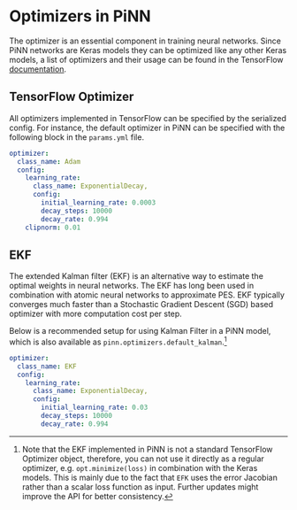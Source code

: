 # Optimizers in PiNN

The optimizer is an essential component in training neural networks. Since PiNN
networks are Keras models they can be optimized like any other Keras models, a
list of optimizers and their usage can be found in the TensorFlow
[documentation](https://www.tensorflow.org/api_docs/python/tf/keras/optimizers).

## TensorFlow Optimizer

All optimizers implemented in TensorFlow can be specified by the serialized
config. For instance, the default optimizer in PiNN can be specified with the
following block in the `params.yml` file.

```yaml
optimizer:
  class_name: Adam
  config:
    learning_rate:
      class_name: ExponentialDecay,
      config:
        initial_learning_rate: 0.0003
        decay_steps: 10000
        decay_rate: 0.994
    clipnorm: 0.01
```


## EKF

The extended Kalman filter (EKF) is an alternative way to estimate the optimal
weights in neural networks. The EKF has long been used in combination with
atomic neural networks to approximate PES. EKF typically converges much faster
than a Stochastic Gradient Descent (SGD) based optimizer with more computation
cost per step.

Below is a recommended setup for using Kalman Filter in a PiNN model, which is
also available as `pinn.optimizers.default_kalman`.[^ekf]

```yaml
optimizer:
  class_name: EKF
  config:
    learning_rate:
      class_name: ExponentialDecay,
      config:
        initial_learning_rate: 0.03
        decay_steps: 10000
        decay_rate: 0.994
```

[^ekf]:
    Note that the EKF implemented in PiNN is not a standard TensorFlow Optimizer
    object, therefore, you can not use it directly as a regular optimizer, e.g.
    `opt.minimize(loss)` in combination with the Keras models. This is mainly
    due to the fact that `EFK` uses the error Jacobian rather than a scalar loss
    function as input. Further updates might improve the API for better
    consistency.
